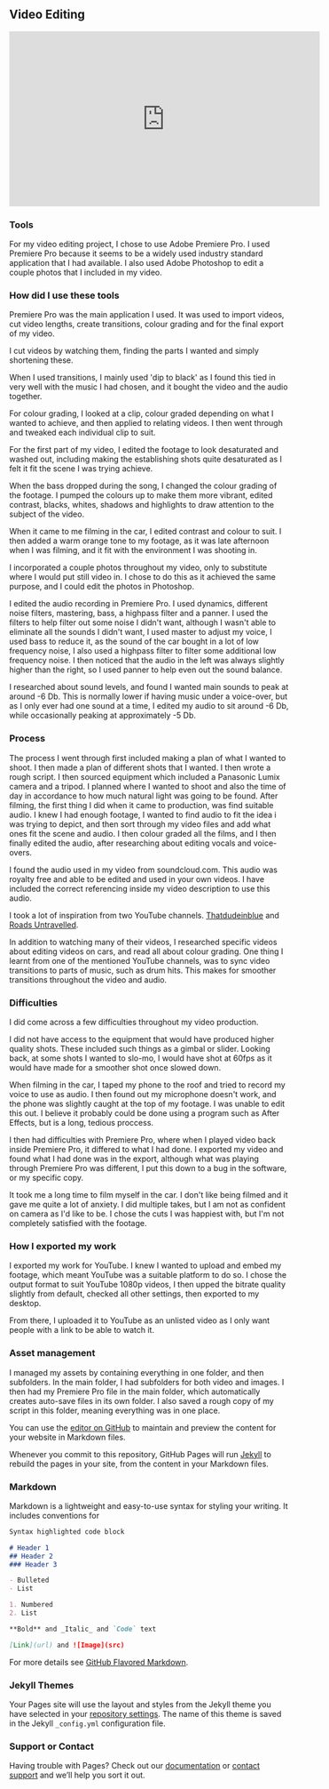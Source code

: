 ## Video Editing

<iframe width="560" height="315" src="https://www.youtube.com/embed/FCjKXsM19f8" frameborder="0" allow="accelerometer; autoplay; encrypted-media; gyroscope; picture-in-picture" allowfullscreen></iframe>

### Tools

For my video editing project, I chose to use Adobe Premiere Pro.
I used Premiere Pro because it seems to be a widely used industry standard application that I had available.
I also used Adobe Photoshop to edit a couple photos that I included in my video.


### How did I use these tools

Premiere Pro was the main application I used. It was used to import videos, cut video lengths, create transitions, colour grading and for the final export of my video.

I cut videos by watching them, finding the parts I wanted and simply shortening these.

When I used transitions, I mainly used 'dip to black' as I found this tied in very well with the music I had chosen, and it bought the video and the audio together.

For colour grading, I looked at a clip, colour graded depending on what I wanted to achieve, and then applied to relating videos. I then went through and tweaked each individual clip to suit.

For the first part of my video, I edited the footage to look desaturated and washed out, including making the establishing shots quite desaturated as I felt it fit the scene I was trying achieve.

When the bass dropped during the song, I changed the colour grading of the footage. I pumped the colours up to make them more vibrant, edited contrast, blacks, whites, shadows and highlights to draw attention to the subject of the video.

When it came to me filming in the car, I edited contrast and colour to suit. I then added a warm orange tone to my footage, as it was late afternoon when I was filming, and it fit with the environment I was shooting in.

I incorporated a couple photos throughout my video, only to substitute where I would put still video in. I chose to do this as it achieved the same purpose, and I could edit the photos in Photoshop.

I edited the audio recording in Premiere Pro. I used dynamics, different noise filters, mastering, bass, a highpass filter and a panner. I used the filters to help filter out some noise I didn't want, although I wasn't able to eliminate all the sounds I didn't want, I used master to adjust my voice, I used bass to reduce it, as the sound of the car bought in a lot of low frequency noise, I also used a highpass filter to filter some additional low frequency noise. I then noticed that the audio in the left was always slightly higher than the right, so I used panner to help even out the sound balance.

I researched about sound levels, and found I wanted main sounds to peak at around -6 Db. This is normally lower if having music under a voice-over, but as I only ever had one sound at a time, I edited my audio to sit around -6 Db, while occasionally peaking at approximately -5 Db.


### Process

The process I went through first included making a plan of what I wanted to shoot. I then made a plan of different shots that I wanted. I then wrote a rough script. I then sourced equipment which included a Panasonic Lumix camera and a tripod. I planned where I wanted to shoot and also the time of day in accordance to how much natural light was going to be found. After filming, the first thing I did when it came to production, was find suitable audio. I knew I had enough footage, I wanted to find audio to fit the idea i was trying to depict, and then sort through my video files and add what ones fit the scene and audio. I then colour graded all the films, and I then finally edited the audio, after researching about editing vocals and voice-overs.

I found the audio used in my video from soundcloud.com. This audio was royalty free and able to be edited and used in your own videos. I have included the correct referencing inside my video description to use this audio.

I took a lot of inspiration from two YouTube channels. [Thatdudeinblue](https://www.youtube.com/user/ThatDudeinBlue) and [Roads Untravelled](https://www.youtube.com/user/roadsuntraveledshow).

In addition to watching many of their videos, I researched specific videos about editing videos on cars, and read all about colour grading. One thing I learnt from one of the mentioned YouTube channels, was to sync video transitions to parts of music, such as drum hits. This makes for smoother transitions throughout the video and audio.


### Difficulties

I did come across a few difficulties throughout my video production.

I did not have access to the equipment that would have produced higher quality shots. These included such things as a gimbal  or slider. Looking back, at some shots I wanted to slo-mo, I would have shot at 60fps as it would have made for a smoother shot once slowed down.

When filming in the car, I taped my phone to the roof and tried to record my voice to use as audio. I then found out my microphone doesn't work, and the phone was slightly caught at the top of my footage. I was unable to edit this out. I believe it probably could be done using a program such as After Effects, but is a long, tedious proccess.

I then had difficulties with Premiere Pro, where when I played video back inside Premiere Pro, it differed to what I had done. I exported my video and found what I had done was in the export, although what was playing through Premiere Pro was different, I put this down to a bug in the software, or my specific copy.

It took me a long time to film myself in the car. I don't like being filmed and it gave me quite a lot of anxiety. I did multiple takes, but I am not as confident on camera as I'd like to be. I chose the cuts I was happiest with, but I'm not completely satisfied with the footage.

### How I exported my work

I exported my work for YouTube. I knew I wanted to upload and embed my footage, which meant YouTube was a suitable platform to do so. I chose the output format to suit YouTube 1080p videos, I then upped the bitrate quality slightly from default, checked all other settings, then exported to my desktop.

From there, I uploaded it to YouTube as an unlisted video as I only want people with a link to be able to watch it.

### Asset management

I managed my assets by containing everything in one folder, and then subfolders.
In the main folder, I had subfolders for both video and images.
I then had my Premiere Pro file in the main folder, which automatically creates auto-save files in its own folder.
I also saved a rough copy of my script in this folder, meaning everything was in one place.


You can use the [editor on GitHub](https://github.com/Alisterkyle97/VideoEditing/edit/master/index.md) to maintain and preview the content for your website in Markdown files.

Whenever you commit to this repository, GitHub Pages will run [Jekyll](https://jekyllrb.com/) to rebuild the pages in your site, from the content in your Markdown files.

### Markdown

Markdown is a lightweight and easy-to-use syntax for styling your writing. It includes conventions for

```markdown
Syntax highlighted code block

# Header 1
## Header 2
### Header 3

- Bulleted
- List

1. Numbered
2. List

**Bold** and _Italic_ and `Code` text

[Link](url) and ![Image](src)
```

For more details see [GitHub Flavored Markdown](https://guides.github.com/features/mastering-markdown/).

### Jekyll Themes

Your Pages site will use the layout and styles from the Jekyll theme you have selected in your [repository settings](https://github.com/Alisterkyle97/VideoEditing/settings). The name of this theme is saved in the Jekyll `_config.yml` configuration file.

### Support or Contact

Having trouble with Pages? Check out our [documentation](https://help.github.com/categories/github-pages-basics/) or [contact support](https://github.com/contact) and we’ll help you sort it out.
